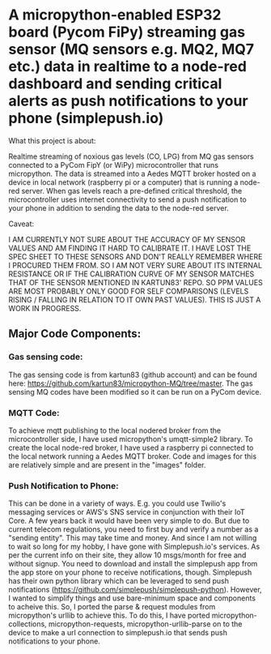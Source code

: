 # A micropython-enabled ESP32 board (Pycom FiPy) streaming gas sensor (MQ sensors e.g. MQ2, MQ7 etc.) data in realtime to a node-red dashboard and sending critical alerts as push notifications to your phone (simplepush.io)
What this project is about: 

Realtime streaming of noxious gas levels (CO, LPG) from MQ gas sensors connected to a PyCom FipY (or WiPy) microcontroller that runs micropython. The data is streamed into a Aedes MQTT broker hosted on a device in local network (raspberry pi or a computer) that is running a node-red server. When gas levels reach a pre-defined critical threshold, the microcontroller uses internet connectivity to send a push notification to your phone in addition to sending the data to the node-red server.

Caveat: 

I AM CURRENTLY NOT SURE ABOUT THE ACCURACY OF MY SENSOR VALUES AND AM FINDING IT HARD TO CALIBRATE IT. I HAVE LOST THE SPEC SHEET TO THESE SENSORS AND DON'T REALLY REMEMBER WHERE I PROCURED THEM FROM. SO I AM NOT VERY SURE ABOUT ITS INTERNAL RESISTANCE OR IF THE CALIBRATION CURVE OF MY SENSOR MATCHES THAT OF THE SENSOR MENTIONED IN KARTUN83' REPO. SO PPM VALUES ARE MOST PROBABLY ONLY GOOD FOR SELF COMPARISONS (LEVELS RISING / FALLING IN RELATION TO IT OWN PAST VALUES). THIS IS JUST A WORK IN PROGRESS.

## Major Code Components:
### Gas sensing code:
The gas sensing code is from kartun83 (github account) and can be found here: https://github.com/kartun83/micropython-MQ/tree/master. The gas sensing MQ codes have been modified so it can be run on a PyCom device. 
### MQTT Code:
To achieve mqtt publishing to the local nodered broker from the microcontroller side, I have used micropython's umqtt-simple2 library. To create the local node-red broker, I have used a raspberry pi connected to the local network running a Aedes MQTT broker. Code and images for this are relatively simple and are present in the "images" folder.
### Push Notification to Phone:
This can be done in a variety of ways. E.g. you could use Twilio's messaging services or AWS's SNS service in conjunction with their IoT Core. A few years back it would have been very simple to do. But due to current telecom regulations, you need to first buy and verify a number as a "sending entity". This may take time and money. And since I am not willing to wait so long for my hobby, I have gone with Simplepush.io's services. As per the current info on their site, they allow 10 msgs/month for free and without signup. You need to download and install the simplepush app from the app store on your phone to receive notifications, though.
Simplepush has their own python library which can be leveraged to send push notifications (https://github.com/simplepush/simplepush-python). However, I wanted to simplify things and use bare-minimum space and components to acheive this. So, I ported the parse & request modules from micropython's urllib to achieve this. To do this, I have ported micropython-collections, micropython-requests, micropython-urllib-parse on to the device to make a url connection to simplepush.io that sends push notifications to your phone. 
